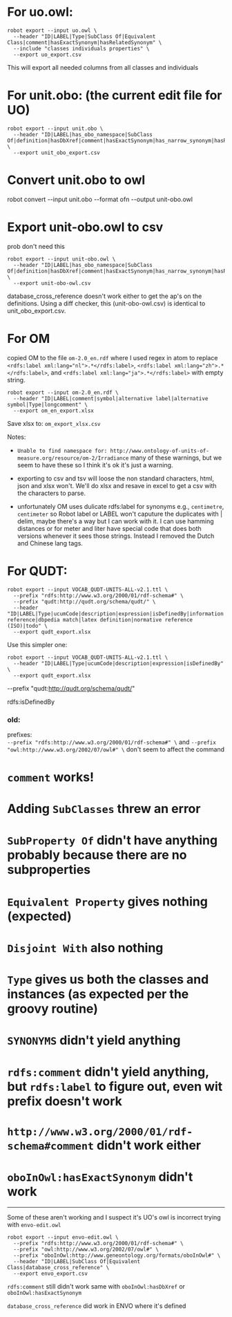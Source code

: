 # For uo.owl:

```
robot export --input uo.owl \
  --header "ID|LABEL|Type|SubClass Of|Equivalent Class|comment|hasExactSynonym|hasRelatedSynonym" \
  --include "classes individuals properties" \
  --export uo_export.csv
```

This will export all needed columns from all classes and individuals



# For unit.obo: (the current edit file for UO)

```
robot export --input unit.obo \
  --header "ID|LABEL|has_obo_namespace|SubClass Of|definition|hasDbXref|comment|hasExactSynonym|has_narrow_synonym|hasRelatedSynonym|created_by|creation_date|in_subset|has_alternative_id" \
  --export unit_obo_export.csv
```




# Convert unit.obo to owl


robot convert --input unit.obo --format ofn --output unit-obo.owl



# Export unit-obo.owl to csv
prob don't need this

```
robot export --input unit-obo.owl \
  --header "ID|LABEL|has_obo_namespace|SubClass Of|definition|hasDbXref|comment|hasExactSynonym|has_narrow_synonym|hasRelatedSynonym|created_by|creation_date|in_subset|has_alternative_id" \
  --export unit-obo-owl.csv
```

database_cross_reference doesn't work either to get the ap's on the definitions.
Using a diff checker, this (unit-obo-owl.csv) is identical to unit_obo_export.csv.



# For OM


copied OM to the file `om-2.0_en.rdf` where I used regex in atom to replace `<rdfs:label xml:lang="nl">.*</rdfs:label>`, `<rdfs:label xml:lang="zh">.*</rdfs:label>`, and `<rdfs:label xml:lang="ja">.*</rdfs:label>` with empty string.


```
robot export --input om-2.0_en.rdf \
  --header "ID|LABEL|comment|symbol|alternative label|alternative symbol|Type|longcomment" \
  --export om_en_export.xlsx
```

Save xlsx to: `om_export_xlsx.csv`

Notes:

* `Unable to find namespace for: http://www.ontology-of-units-of-measure.org/resource/om-2/Irradiance` many of these warnings, but we seem to have these so I think it's ok it's just a warning.

* exporting to csv and tsv will loose the non standard characters, html, json and xlsx won't. We'll do xlsx and resave in excel to get a csv with the characters to parse.

* unfortunately OM uses dulicate rdfs:label for synonyms e.g., `centimetre`, `centimeter` so Robot label or LABEL won't caputure the duplicates with | delim, maybe there's a way but I can work with it. I can use hamming distances or for meter and liter have special code that does both versions whenever it sees those strings. Instead I removed the Dutch and Chinese lang tags.

# For QUDT:

```
robot export --input VOCAB_QUDT-UNITS-ALL-v2.1.ttl \
  --prefix "rdfs:http://www.w3.org/2000/01/rdf-schema#" \
  --prefix "qudt:http://qudt.org/schema/qudt/" \
  --header "ID|LABEL|Type|ucumCode|description|expression|isDefinedBy|information reference|dbpedia match|latex definition|normative reference (ISO)|todo" \
  --export qudt_export.xlsx
```

Use this simpler one:

```
robot export --input VOCAB_QUDT-UNITS-ALL-v2.1.ttl \
  --header "ID|LABEL|Type|ucumCode|description|expression|isDefinedBy" \
  --export qudt_export.xlsx
```



--prefix "qudt:http://qudt.org/schema/qudt/"


rdfs:isDefinedBy

### old:

prefixes:   
`--prefix "rdfs:http://www.w3.org/2000/01/rdf-schema#" \` and `--prefix "owl:http://www.w3.org/2002/07/owl#" \` don't seem to affect the command


# `comment` works!

# Adding `SubClasses` threw an error
# `SubProperty Of` didn't have anything probably because there are no subproperties
# `Equivalent Property` gives nothing (expected)
# `Disjoint With` also nothing
# `Type` gives us both the classes and instances (as expected per the groovy routine)



# `SYNONYMS` didn't yield anything
# `rdfs:comment` didn't yield anything, but `rdfs:label` to figure out, even wit prefix doesn't work

# `http://www.w3.org/2000/01/rdf-schema#comment` didn't work either

# `oboInOwl:hasExactSynonym` didn't work

***

Some of these aren't working and I suspect it's UO's owl is incorrect trying with `envo-edit.owl`


```
robot export --input envo-edit.owl \
  --prefix "rdfs:http://www.w3.org/2000/01/rdf-schema#" \
  --prefix "owl:http://www.w3.org/2002/07/owl#" \
  --prefix "oboInOwl:http://www.geneontology.org/formats/oboInOwl#" \
  --header "ID|LABEL|SubClass Of|Equivalent Class|database_cross_reference" \
  --export envo_export.csv
```


`rdfs:comment` still didn't work same with `oboInOwl:hasDbXref` or `oboInOwl:hasExactSynonym`


`database_cross_reference` did work in ENVO where it's defined
